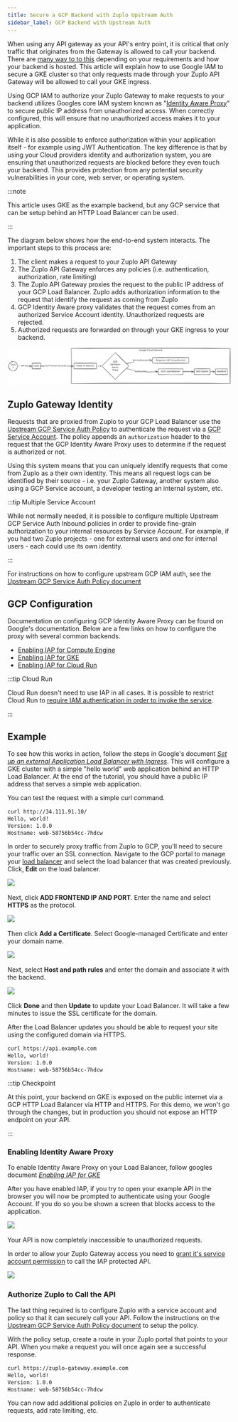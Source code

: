 ```yaml
---
title: Secure a GCP Backend with Zuplo Upstream Auth
sidebar_label: GCP Backend with Upstream Auth
---
```


When using any API gateway as your API's entry point, it is critical that only
traffic that originates from the Gateway is allowed to call your backend. There
are [many way to to this](./securing-your-backend.md) depending on your
requirements and how your backend is hosted. This article will explain how to
use Google IAM to secure a GKE cluster so that only requests made through your
Zuplo API Gateway will be allowed to call your GKE ingress.

Using GCP IAM to authorize your Zuplo Gateway to make requests to your backend
utilizes Googles core IAM system known as
"[Identity Aware Proxy](https://cloud.google.com/iap)" to secure public IP
address from unauthorized access. When correctly configured, this will ensure
that no unauthorized access makes it to your application.

While it is also possible to enforce authorization within your application
itself - for example using JWT Authentication. The key difference is that by
using your Cloud providers identity and authorization system, you are ensuring
that unauthorized requests are blocked before they even touch your backend. This
provides protection from any potential security vulnerabilities in your core,
web server, or operating system.

:::note

This article uses GKE as the example backend, but any GCP service that can be
setup behind an HTTP Load Balancer can be used.

:::

The diagram below shows how the end-to-end system interacts. The important steps
to this process are:

1. The client makes a request to your Zuplo API Gateway
1. The Zuplo API Gateway enforces any policies (i.e. authentication,
   authorization, rate limiting)
1. The Zuplo API Gateway proxies the request to the public IP address of your
   GCP Load Balancer. Zuplo adds authorization information to the request that
   identify the request as coming from Zuplo
1. GCP Identity Aware proxy validates that the request comes from an authorized
   Service Account identity. Unauthorized requests are rejected.
1. Authorized requests are forwarded on through your GKE ingress to your
   backend.

![](../../public/media/gke-with-upstream-auth-policy/diagram.svg)

## Zuplo Gateway Identity

Requests that are proxied from Zuplo to your GCP Load Balancer use the
[Upstream GCP Service Auth Policy](../policies/upstream-gcp-service-auth-inbound.md)
to authenticate the request via a
[GCP Service Account](https://cloud.google.com/iam/docs/service-account-overview).
The policy appends an `authorization` header to the request that the GCP
Identity Aware Proxy uses to determine if the request is authorized or not.

Using this system means that you can uniquely identify requests that come from
Zuplo as a their own identity. This means all request logs can be identified by
their source - i.e. your Zuplo Gateway, another system also using a GCP Service
account, a developer testing an internal system, etc.

:::tip Multiple Service Account

While not normally needed, it is possible to configure multiple Upstream GCP
Service Auth Inbound policies in order to provide fine-grain authorization to
your internal resources by Service Account. For example, if you had two Zuplo
projects - one for external users and one for internal users - each could use
its own identity.

:::

For instructions on how to configure upstream GCP IAM auth, see the
[Upstream GCP Service Auth Policy document](../policies/upstream-gcp-service-auth-inbound.md)

## GCP Configuration

Documentation on configuring GCP Identity Aware Proxy can be found on Google's
documentation. Below are a few links on how to configure the proxy with several
common backends.

- [Enabling IAP for Compute Engine](https://cloud.google.com/iap/docs/enabling-compute-howto)
- [Enabling IAP for GKE](https://cloud.google.com/iap/docs/enabling-kubernetes-howto)
- [Enabling IAP for Cloud Run](https://cloud.google.com/iap/docs/enabling-cloud-run)

:::tip Cloud Run

Cloud Run doesn't need to use IAP in all cases. It is possible to restrict Cloud
Run to
[require IAM authentication in order to invoke the service](https://cloud.google.com/run/docs/securing/managing-access).

:::

## Example

To see how this works in action, follow the steps in Google's document
_[Set up an external Application Load Balancer with Ingress](https://cloud.google.com/kubernetes-engine/docs/tutorials/http-balancer)_.
This will configure a GKE cluster with a simple "hello world" web application
behind an HTTP Load Balancer. At the end of the tutorial, you should have a
public IP address that serves a simple web application.

You can test the request with a simple curl command.

```shell
curl http://34.111.91.10/
Hello, world!
Version: 1.0.0
Hostname: web-58756b54cc-7hdcw
```

In order to securely proxy traffic from Zuplo to GCP, you'll need to secure your
traffic over an SSL connection. Navigate to the GCP portal to manage your
[load balancer](https://console.cloud.google.com/net-services/loadbalancing/list/loadBalancers)
and select the load balancer that was created previously. Click, **Edit** on the
load balancer.

![](https://cdn.zuplo.com/assets/770db332-ad94-41c6-a6f8-1498578fb78c.png)

Next, click **ADD FRONTEND IP AND PORT**. Enter the name and select **HTTPS** as
the protocol.

![](https://cdn.zuplo.com/assets/cd0b20d3-c109-4775-9fa0-1b3e391bcb84.png)

Then click **Add a Certificate**. Select Google-managed Certificate and enter
your domain name.

![](https://cdn.zuplo.com/assets/49760fbb-6eb4-46f9-a638-ac078fe85aab.png)

Next, select **Host and path rules** and enter the domain and associate it with
the backend.

![](https://cdn.zuplo.com/assets/307e9026-d77e-4efd-9fc1-4c45ead963f1.png)

Click **Done** and then **Update** to update your Load Balancer. It will take a
few minutes to issue the SSL certificate for the domain.

After the Load Balancer updates you should be able to request your site using
the configured domain via HTTPS.

```shell
curl https://api.example.com
Hello, world!
Version: 1.0.0
Hostname: web-58756b54cc-7hdcw
```

:::tip Checkpoint

At this point, your backend on GKE is exposed on the public internet via a GCP
HTTP Load Balancer via HTTP and HTTPS. For this demo, we won't go through the
changes, but in production you should not expose an HTTP endpoint on your API.

:::

### Enabling Identity Aware Proxy

To enable Identity Aware Proxy on your Load Balancer, follow googles document
_[Enabling IAP for GKE](https://cloud.google.com/iap/docs/enabling-kubernetes-howto)_

After you have enabled IAP, if you try to open your example API in the browser
you will now be prompted to authenticate using your Google Account. If you do so
you be shown a screen that blocks access to the application.

![](https://cdn.zuplo.com/assets/a2ee889a-54c1-4e00-953b-1053c619ce52.png)

Your API is now completely inaccessible to unauthorized requests.

In order to allow your Zuplo Gateway access you need to
[grant it's service account permission](https://cloud.google.com/iap/docs/managing-access)
to call the IAP protected API.

![](https://cdn.zuplo.com/assets/ecadec32-753b-4716-afb5-fafa69c91499.png)

### Authorize Zuplo to Call the API

The last thing required is to configure Zuplo with a service account and policy
so that it can securely call your API. Follow the instructions on the
[Upstream GCP Service Auth Policy document](../policies/upstream-gcp-service-auth-inbound.md)
to setup the policy.

With the policy setup, create a route in your Zuplo portal that points to your
API. When you make a request you will once again see a successful response.

```shell
curl https://zuplo-gateway.example.com
Hello, world!
Version: 1.0.0
Hostname: web-58756b54cc-7hdcw
```

You can now add additional policies on Zuplo in order to authenticate requests,
add rate limiting, etc.
